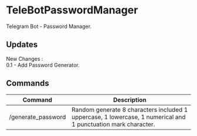 # TeleBotPasswordManager
Telegram Bot - Password Manager.

## Updates
New Changes : <br/>
0.1 - Add Password Generator.

## Commands
|Command|Description|
|--|--|
|/generate_password|Random generate 8 characters included 1 uppercase, 1 lowercase, 1 numerical and 1 punctuation mark character.|
